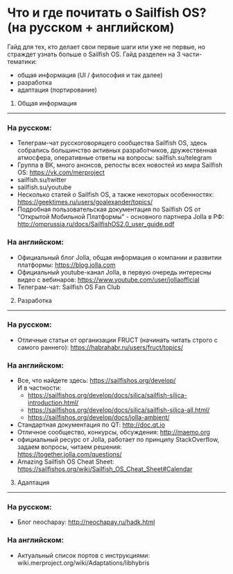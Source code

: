 Что и где почитать о Sailfish OS? (на русском + английском)
===========================================================

Гайд для тех, кто делает свои первые шаги или уже не первые, но страждет узнать больше о Sailfish OS.
Гайд разделен на 3 части-тематики:
- общая информация (UI / философия и так далее)
- разработка
- адаптация (портирование)

1. Общая информация
-------------------
### На русском:
- Телеграм-чат русскоговорящего сообщества Sailfish OS, здесь собрались большинство активных разработчиков, дружественная атмосфера, оперативные ответы на вопросы: sailfish.su/telegram
- Группа в ВК, много анонсов, репосты всех новостей из мира Sailfish OS: https://vk.com/merproject
- sailfish.su/twitter
- sailfish.su/youtube
- Несколько статей о Sailfish OS, а также некоторых особенностях: https://geektimes.ru/users/goalexander/topics/ 
- Подробная пользовательская документация по Sailfish OS от "Открытой Мобильной Платформы" - основного партнера Jolla в РФ: http://omprussia.ru/docs/SailfishOS2.0_user_guide.pdf

### На английском: 
- Официальный блог Jolla, общая информация о компании и развитии платформы: https://blog.jolla.com
- Официальный youtube-канал Jolla, в первую очередь интересны видео с вебинаров: https://www.youtube.com/user/jollaofficial
- Телеграм-чат: Sailfish OS Fan Club


2. Разработка
-------------
### На русском:
- Отличные статьи от организации FRUCT (начинать читать строго с самого раннего): https://habrahabr.ru/users/fruct/topics/

### На английском: 
- Все, что найдете здесь: https://sailfishos.org/develop/  
   И в частности:
     * https://sailfishos.org/develop/docs/silica/sailfish-silica-introduction.html/
     * https://sailfishos.org/develop/docs/silica/sailfish-silica-all.html/
     * https://sailfishos.org/develop/docs/jolla-ambient/
- Стандартная документация по QT: http://doc.qt.io
- Отличное сообщество, конкурсы, обсуждения: http://maemo.org
- официальный ресурс от Jolla, работает по принципу StackOverflow, задаем вопросы, читаем решения: https://together.jolla.com/questions/
- Amazing Sailfish OS Cheat Sheet: https://sailfishos.org/wiki/Sailfish_OS_Cheat_Sheet#Calendar


3. Адаптация
------------
### На русском:
- Блог neochapay: http://neochapay.ru/hadk.html

### На английском: 
- Актуальный список портов с инструкциями: wiki.merproject.org/wiki/Adaptations/libhybris

